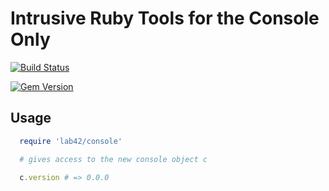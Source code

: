 # Intrusive Ruby Tools for the Console Only

                                                                                                                                                     
[![Build Status](https://travis-ci.org/RobertDober/lab42_console.svg?branch=master)](https://travis-ci.org/RobertDober/lab42_console)                       

<!--
[![Code Climate](https://codeclimate.com/github/RobertDober/lab42_core/badges/gpa.svg)](https://codeclimate.com/github/RobertDober/lab42_core)        
[![Issue Count](https://codeclimate.com/github/RobertDober/lab42_core/badges/issue_count.svg)](https://codeclimate.com/github/RobertDober/lab42_core) 
[![Test Coverage](https://codeclimate.com/github/RobertDober/lab42_core/badges/coverage.svg)](https://codeclimate.com/github/RobertDober/lab42_core)  
-->

[![Gem Version](https://badge.fury.io/rb/lab42_console.svg)](http://badge.fury.io/rb/lab42_console)    

## Usage

```ruby
  require 'lab42/console'

  # gives access to the new console object c

  c.version # => 0.0.0
```
